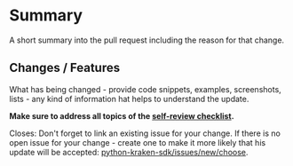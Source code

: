 # Summary

A short summary into the pull request including the reason for that change.

## Changes / Features

What has being changed - provide code snippets, examples, screenshots, lists - any kind of information hat helps to understand the update.

**Make sure to address all topics of the [self-review checklist](https://github.com/github/docs/blob/main/contributing/self-review.md#self-review).**

Closes: Don't forget to link an existing issue for your change. If there is no open issue for your change - create one to make it more likely that his update will be accepted: [python-kraken-sdk/issues/new/choose](https://github.com/btschwertfeger/python-kraken-sdk/issues/new/choose).
